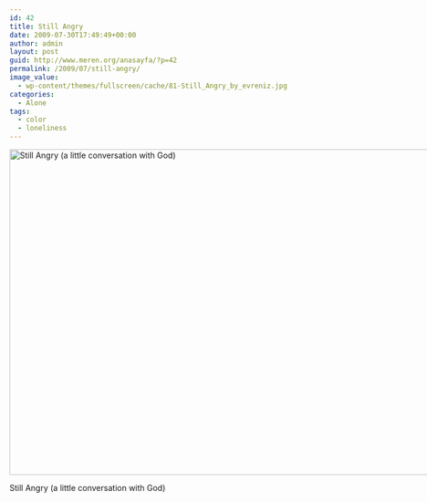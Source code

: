 ```yaml
---
id: 42
title: Still Angry
date: 2009-07-30T17:49:49+00:00
author: admin
layout: post
guid: http://www.meren.org/anasayfa/?p=42
permalink: /2009/07/still-angry/
image_value:
  - wp-content/themes/fullscreen/cache/81-Still_Angry_by_evreniz.jpg
categories:
  - Alone
tags:
  - color
  - loneliness
---
```

<div style="width: 810px" class="wp-caption aligncenter">
  <img title="Still Angry (a little conversation with God)" src="http://lh6.ggpht.com/_x7Afx6WcB1c/SnIPflqxjVI/AAAAAAAAGEg/oEk9f_PHSKo/s800/81-Still_Angry_by_evreniz.jpg" alt="Still Angry (a little conversation with God)" width="800" height="571" />
  
  <p class="wp-caption-text">
    Still Angry (a little conversation with God)
  </p>
</div>